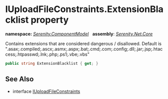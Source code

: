 # IUploadFileConstraints.ExtensionBlacklist property
**namespace:** *[Serenity.ComponentModel](../../README.md#serenity.componentmodel-namespace)*   **assembly**: *[Serenity.Net.Core](../../README.md)*

Contains extensions that are considered dangerous / disallowed. Default is ".asax;.compiled;.ascx;.asmx;.aspx;.bat;.cmd;.com;.config;.dll;.jar;.jsp;.htaccess;.htpasswd;.lnk;.php;.ps1;.vbe;.vbs"

```csharp
public string ExtensionBlacklist { get; }
```

## See Also

* interface [IUploadFileConstraints](../IUploadFileConstraints.md)